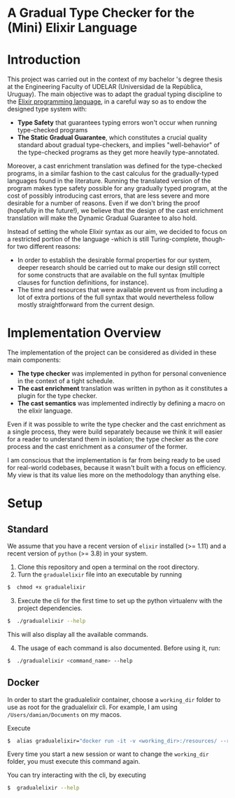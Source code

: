 # A Gradual Type Checker for the (Mini) Elixir Language

[comment]: <> (# The Type Checker)

[comment]: <> (### Allowed Types And Their Semantics)

[comment]: <> (### Subtyping)

[comment]: <> (### Examples)

[comment]: <> (# The Runtime Semantics for Type Checked Modules)

[comment]: <> (## Annotations Under The Hood)

[comment]: <> (## The Extended Semantics For Annotations)

# Introduction

This project was carried out in the context of my bachelor 's degree thesis at the Engineering Faculty of UDELAR (Universidad de la República, Uruguay). The main objective was to adapt the gradual typing discipline to the [Elixir programming language](https://elixir-lang.org/), in a careful way so as to endow the designed type system with:
- **Type Safety** that guarantees typing errors won't occur when running type-checked programs
- **The Static Gradual Guarantee**, which constitutes a crucial quality standard about gradual type-checkers, and implies "well-behavior" of the type-checked programs as they get more heavily type-annotated.

Moreover, a cast enrichment translation was defined for the type-checked programs, in a similar fashion to the cast calculus for the gradually-typed languages found in the literature. Running the translated version of the program makes type safety possible for any gradually typed program, at the cost of possibly introducing cast errors, that are less severe and more desirable for a number of reasons. Even if we don't bring the proof (hopefully in the future!), we believe that the design of the cast enrichment translation will make the Dynamic Gradual Guarantee to also hold.

Instead of setting the whole Elixir syntax as our aim, we decided to focus on a restricted portion of the language -which is still Turing-complete, though- for two different reasons:
- In order to establish the desirable formal properties for our system, deeper research should be carried out to make our design still correct for some constructs that are available on the full syntax (multiple clauses for function definitions, for instance).
- The time and resources that were available prevent us from including a lot of extra portions of the full syntax that would nevertheless follow mostly straightforward from the current design.


# Implementation Overview

The implementation of the project can be considered as divided in these main components:
- **The type checker** was implemented in python for personal convenience in the context of a tight schedule.
- **The cast enrichment** translation was written in python as it constitutes a plugin for the type checker.
- **The cast semantics** was implemented indirectly by defining a macro on the elixir language.

Even if it was possible to write the type checker and the cast enrichment as a single process, they were build separately because we think it will easier for a reader to understand them in isolation; the type checker as the _core_ process and the cast enrichment as a _consumer_ of the former.

I am conscious that the implementation is far from being ready to be used for real-world codebases, because it wasn't built with a focus on efficiency. My view is that its value lies more on the methodology than anything else.


# Setup
## Standard
We assume that you have a recent version of `elixir` installed (>= 1.11) and a recent version of `python` (>= 3.8)
in your system. 

1. Clone this repository and open a terminal on the root directory.
2. Turn the `gradualelixir` file into an executable by running
```bash
$  chmod +x gradualelixir
```
3. Execute the cli for the first time to set up the python virtualenv with the project dependencies.
```bash
$  ./gradualelixir --help
```
This will also display all the available commands.

4. The usage of each command is also documented. Before using it, run:
```bash
$  ./gradualelixir <command_name> --help
```

## Docker

In order to start the gradualelixir container, choose a `working_dir` folder to use
as root for the gradualelixir cli. For example, I am using `/Users/damian/Documents` on my macos. 

Execute
```bash
$  alias gradualelixir="docker run -it -v <working_dir>:/resources/ --rm gradualelixir"
```

Every time you start a new session or want to change the `working_dir` folder, you must execute this command again.

You can try interacting with the cli, by executing
```bash
$  gradualelixir --help
```


[comment]: <> (# Mini Elixir)

[comment]: <> (## Allowed Expressions And Their Semantics)

[comment]: <> (### Literals)

[comment]: <> (### Pattern Match)

[comment]: <> (#### Patterns)

[comment]: <> (### Control Flow Operators)

[comment]: <> (### Function Definitions)

[comment]: <> (## Single Module Restriction)


[comment]: <> (# The Type Checker)

[comment]: <> (### Allowed Types And Their Semantics)

[comment]: <> (### Subtyping)

[comment]: <> (### Examples)

[comment]: <> (# The Runtime Semantics for Type Checked Modules)

[comment]: <> (## Annotations Under The Hood)

[comment]: <> (## The Extended Semantics For Annotations)


[comment]: <> (Lyskov Substitution Principle)

[comment]: <> (## - Static Type Checker)

[comment]: <> (## - Gradual Type Checker)